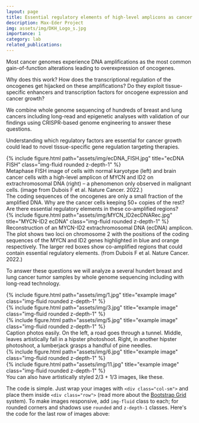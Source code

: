 ```yaml
---
layout: page
title: Essential regulatory elements of high-level amplicons as cancer type specific growth dependencies
description: Max-Eder Project 
img: assets/img/DKH_Logo_s.jpg
importance: 1
category: lab
related_publications: 
---
```


Most cancer genomes experience DNA amplifications as the most common gain-of-function alterations leading to overexpression of oncogenes. 

Why does this work? 
How does the transcriptional regulation of the oncogenes get hijacked on these amplifications? 
Do they exploit tissue-specific enhancers and transcription factors for oncogene expression and cancer growth? 

We combine whole genome sequencing of hundreds of breast and lung cancers including long-read and epigenetic analyses with validation of our findings using CRISPR-based genome engineering to answer these questions. 

Understanding which regulatory factors are essential for cancer growth could lead to novel tissue-specific gene regulation targeting therapies.

<div class="row">
    <div class="col-sm mt-3 mt-md-0">
        {% include figure.html path="assets/img/ecDNA_FISH.jpg" title="ecDNA FISH" class="img-fluid rounded z-depth-1" %}
    </div>
</div>
<div class="caption">
    Metaphase FISH image of cells with normal karyotype (left) and brain cancer cells with a high-level amplicon of MYCN and ID2 on extrachromosomal DNA (right) – a phenomenon only observed in malignant cells. (image from Dubois F et al. Nature Cancer. 2022.) 
</div>
The coding sequences of the oncogenes are only a small fraction of the amplified DNA. Why are the cancer cells keeping 50+ copies of the rest? Are there essential regulatory elements in these co-amplified regions?
<div class="row">
    <div class="col-sm mt-3 mt-md-0">
        {% include figure.html path="assets/img/MYCN_ID2ecDNARec.jpg" title="MYCN-ID2 ecDNA" class="img-fluid rounded z-depth-1" %}
    </div>
</div>
<div class="caption">
Reconstruction of an MYCN-ID2 extrachromosomal DNA (ecDNA) amplicon. The plot shows two loci on chromosome 2 with the positions of the coding sequences of the MYCN and ID2 genes highlighted in blue and orange respectively. The larger red boxes show co-amplified regions that could contain essential regulatory elements. (from Dubois F et al. Nature Cancer. 2022.) 
</div>

To answer these questions we will analyze a several hundert breast and lung cancer tumor samples by whole genome sequencing including with long-read technology.

<div class="row">
    <div class="col-sm mt-3 mt-md-0">
        {% include figure.html path="assets/img/1.jpg" title="example image" class="img-fluid rounded z-depth-1" %}
    </div>
    <div class="col-sm mt-3 mt-md-0">
        {% include figure.html path="assets/img/3.jpg" title="example image" class="img-fluid rounded z-depth-1" %}
    </div>
    <div class="col-sm mt-3 mt-md-0">
        {% include figure.html path="assets/img/5.jpg" title="example image" class="img-fluid rounded z-depth-1" %}
    </div>
</div>
<div class="caption">
    Caption photos easily. On the left, a road goes through a tunnel. Middle, leaves artistically fall in a hipster photoshoot. Right, in another hipster photoshoot, a lumberjack grasps a handful of pine needles.
</div>

<div class="row justify-content-sm-center">
    <div class="col-sm-8 mt-3 mt-md-0">
        {% include figure.html path="assets/img/6.jpg" title="example image" class="img-fluid rounded z-depth-1" %}
    </div>
    <div class="col-sm-4 mt-3 mt-md-0">
        {% include figure.html path="assets/img/11.jpg" title="example image" class="img-fluid rounded z-depth-1" %}
    </div>
</div>
<div class="caption">
    You can also have artistically styled 2/3 + 1/3 images, like these.
</div>


The code is simple.
Just wrap your images with `<div class="col-sm">` and place them inside `<div class="row">` (read more about the <a href="https://getbootstrap.com/docs/4.4/layout/grid/">Bootstrap Grid</a> system).
To make images responsive, add `img-fluid` class to each; for rounded corners and shadows use `rounded` and `z-depth-1` classes.
Here's the code for the last row of images above:
